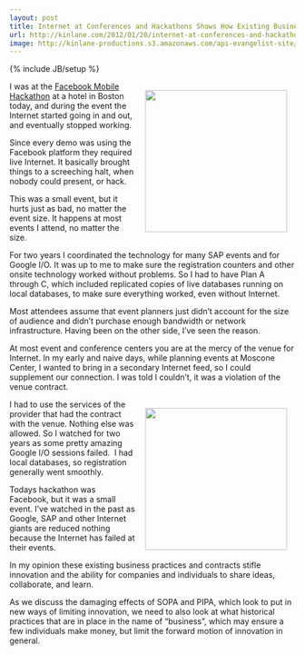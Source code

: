 ```yaml
---
layout: post
title: Internet at Conferences and Hackathons Shows How Existing Business Practices Can Slow Innovation
url: http://kinlane.com/2012/01/20/internet-at-conferences-and-hackathons-shows-how-existing-business-practices-can-slow-innovation/
image: http://kinlane-productions.s3.amazonaws.com/api-evangelist-site/blog/internet-pipes.jpg
---
```

{% include JB/setup %}
<p>
     <img style="padding: 15px;" src="http://kinlane-productions.s3.amazonaws.com/events/Conference-Event-People.png"  width="250" align="right" />
</p>
<p>
     I was at the <a title="Facebook Mobile Hackathon" href="http://blog.apievangelist.com/events/facebook_mobile_hack__boston.php">Facebook Mobile Hackathon</a> at a hotel in Boston today, and during the event the Internet started going in and out, and eventually stopped working.
</p>
<p>
     Since every demo was using the Facebook platform they required live Internet. It basically brought things to a screeching halt, when nobody could present, or hack.
</p>
<p>
     This was a small event, but it hurts just as bad, no matter the event size. It happens at most events I attend, no matter the size.
</p>
<p>
     For two years I coordinated the technology for many SAP events and for Google I/O. It was up to me to make sure the registration counters and other onsite technology worked without problems. So I had to have Plan A through C, which included replicated copies of live databases running on local databases, to make sure everything worked, even without Internet.
</p>
<p>
     Most attendees assume that event planners just didn’t account for the size of audience and didn’t purchase enough bandwidth or network infrastructure. Having been on the other side, I’ve seen the reason.
</p>
<p>
     At most event and conference centers you are at the mercy of the venue for Internet. In my early and naive days, while planning events at Moscone Center, I wanted to bring in a secondary Internet feed, so I could supplement our connection. I was told I couldn’t, it was a violation of the venue contract.
</p>
<p>
     <img style="padding: 15px;" src="http://kinlane-productions.s3.amazonaws.com/events/internet-pipes.jpg"  width="250" align="right" />
</p>
<p>
     I had to use the services of the provider that had the contract with the venue. Nothing else was allowed. So I watched for two years as some pretty amazing Google I/O sessions failed.  I had local databases, so registration generally went smoothly.  
</p>
<p>
     Todays hackathon was Facebook, but it was a small event. I’ve watched in the past as Google, SAP and other Internet giants are reduced nothing because the Internet has failed at their events.
</p>
<p>
     In my opinion these existing business practices and contracts stifle innovation and the ability for companies and individuals to share ideas, collaborate, and learn.
</p>
<p>
     As we discuss the damaging effects of SOPA and PIPA, which look to put in new ways of limiting innovation, we need to also look at what historical practices that are in place in the name of “business”, which may ensure a few individuals make money, but limit the forward motion of innovation in general.
</p>